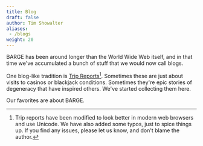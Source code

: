 ```yaml
---
title: Blog
draft: false
author: Tim Showalter
aliases: 
 - /blogs
weight: 20
---
```


BARGE has been around longer than the World Wide Web itself, and in that time
we've accumulated a bunch of stuff that we would now call blogs.

One blog-like tradition is [Trip Reports](/tags/tripreport)[^1].  Sometimes these
are just about visits to casinos or blackjack conditions.  Sometimes they're
epic stories of degeneracy that have inspired others.  We've started collecting
them here.

[^1]: Trip reports have been modified to look better in modern web browsers and
    use Unicode.  We have also added some typos, just to spice things up.  If
    you find any issues, please let us know, and don't blame the author.

Our favorites are about BARGE.
